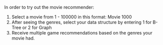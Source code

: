 In order to try out the movie recommender:

1) Select a movie from 1 - 100000 in this format: Movie 1000
2) After seeing the genres, select your data structure by entering 1 for B-Tree or 2 for Graph
3) Receive multiple game recommendations based on the genres your movie had.

